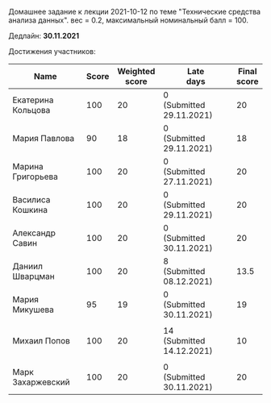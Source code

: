 Домашнее задание к лекции 2021-10-12 по теме "Технические средства анализа данных". вес = 0.2, максимальный номинальный балл = 100.

Дедлайн: **30.11.2021**

Достижения участников:

| Name               | Score | Weighted<br>score | Late<br>days                 | Final<br>score |
| ------------------ | ----- | ----------------- | ---------------------------- | -------------- |
| Екатерина Кольцова | 100 | 20 | 0<br />(Submitted 29.11.2021) | 20 |
| Мария Павлова      | 90 | 18 | 0<br />(Submitted 29.11.2021) | 18 |
| Марина Григорьева  | 100 | 20 | 0<br />(Submitted 27.11.2021) | 20 |
| Василиса Кошкина | 100 | 20 | 0<br />(Submitted 29.11.2021) | 20 |
| Александр Савин | 100 | 20 | 0<br/>(Submitted 30.11.2021) | 20 |
| Даниил Шварцман | 100 | 20 | 8<br>(Submitted 08.12.2021) | 13.5 |
| Мария Микушева | 95 | 19 | 0<br/>(Submitted 30.11.2021) | 19 |
|                    |       |                   |                               |                |
| Михаил Попов | 100 | 20 | 14<br />(Submitted 14.12.2021) | 10 |
| | | | | |
| Марк Захаржевский | 100 | 20 | 0<br/>(Submitted 30.11.2021) | 20 |

